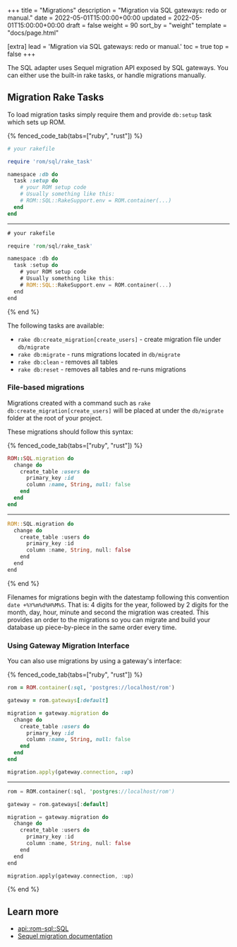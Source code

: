 +++
title = "Migrations"
description = "Migration via SQL gateways: redo or manual."
date = 2022-05-01T15:00:00+00:00
updated = 2022-05-01T15:00:00+00:00
draft = false
weight = 90
sort_by = "weight"
template = "docs/page.html"

[extra]
lead = 'Migration via SQL gateways: redo or manual.'
toc = true
top = false
+++

The SQL adapter uses Sequel migration API exposed by SQL gateways. You can either
use the built-in rake tasks, or handle migrations manually.

## Migration Rake Tasks

To load migration tasks simply require them and provide `db:setup` task which
sets up ROM.

{% fenced_code_tab(tabs=["ruby", "rust"]) %}

```ruby
# your rakefile

require 'rom/sql/rake_task'

namespace :db do
  task :setup do
    # your ROM setup code
    # Usually something like this:
    # ROM::SQL::RakeSupport.env = ROM.container(...)
  end
end
```

---

```rust
# your rakefile

require 'rom/sql/rake_task'

namespace :db do
  task :setup do
    # your ROM setup code
    # Usually something like this:
    # ROM::SQL::RakeSupport.env = ROM.container(...)
  end
end
```

{% end %}

The following tasks are available:

* `rake db:create_migration[create_users]` - create migration file under
  `db/migrate`
* `rake db:migrate` - runs migrations located in `db/migrate`
* `rake db:clean` - removes all tables
* `rake db:reset` - removes all tables and re-runs migrations

### File-based migrations

Migrations created with a command such as `rake db:create_migration[create_users]` will be placed at under the `db/migrate` folder at the root of your project.

These migrations should follow this syntax:

{% fenced_code_tab(tabs=["ruby", "rust"]) %}

```ruby
ROM::SQL.migration do
  change do
    create_table :users do
      primary_key :id
      column :name, String, null: false
    end
  end
end
```

---

```rust
ROM::SQL.migration do
  change do
    create_table :users do
      primary_key :id
      column :name, String, null: false
    end
  end
end
```

{% end %}

Filenames for migrations begin with the datestamp following this convention `date +%Y%m%d%H%M%S`. That is: 4 digits for the year, followed by 2 digits for the month, day, hour, minute and second the migration was created. This provides an order to the migrations so you can migrate and build your database up piece-by-piece in the same order every time.

### Using Gateway Migration Interface

You can also use migrations by using a gateway's interface:

{% fenced_code_tab(tabs=["ruby", "rust"]) %}

```ruby
rom = ROM.container(:sql, 'postgres://localhost/rom')

gateway = rom.gateways[:default]

migration = gateway.migration do
  change do
    create_table :users do
      primary_key :id
      column :name, String, null: false
    end
  end
end

migration.apply(gateway.connection, :up)
```

---

```rust
rom = ROM.container(:sql, 'postgres://localhost/rom')

gateway = rom.gateways[:default]

migration = gateway.migration do
  change do
    create_table :users do
      primary_key :id
      column :name, String, null: false
    end
  end
end

migration.apply(gateway.connection, :up)
```

{% end %}

## Learn more

* [api::rom-sql::SQL](Migration)
* [Sequel migration documentation](https://github.com/jeremyevans/sequel/blob/main/doc/schema_modification.rdoc)
